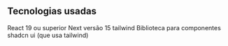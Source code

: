 ## Tecnologias usadas

React 19 ou superior
Next versão 15
tailwind
Biblioteca para componentes shadcn ui (que usa tailwind)
